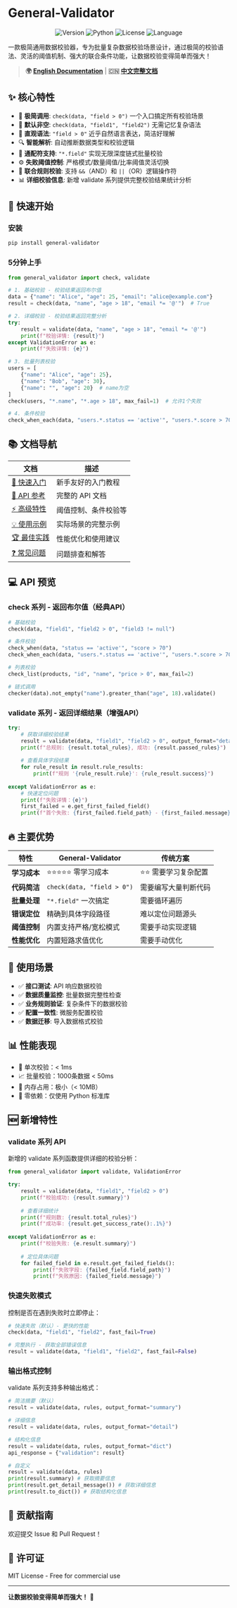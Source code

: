 # General-Validator

<p align="center">
  <img src="https://img.shields.io/badge/version-1.4.0-brightgreen" alt="Version">
  <img src="https://img.shields.io/badge/python-3.7%2B-blue" alt="Python">
  <img src="https://img.shields.io/badge/license-MIT-green" alt="License">
  <img src="https://img.shields.io/badge/lang-中文%20%7C%20English-blue" alt="Language">
</p>

一款极简通用数据校验器，专为批量复杂数据校验场景设计，通过极简的校验语法、灵活的阈值机制、强大的联合条件功能，让数据校验变得简单而强大！

> **🌍 [English Documentation](README-EN.md)** | **🇨🇳 [中文完整文档](docs/README.md)**

## ✨ 核心特性

- 🚀 **极简调用**: `check(data, "field > 0")` 一个入口搞定所有校验场景
- 📝 **默认非空**: `check(data, "field1", "field2")` 无需记忆复杂语法
- 🎯 **直观语法**: `"field > 0"` 近乎自然语言表达，简洁好理解
- 🔍 **智能解析**: 自动推断数据类型和校验逻辑
- 🌟 **通配符支持**: `"*.field"` 实现无限深度链式批量校验
- ⚙️ **失败阈值控制**: 严格模式/数量阈值/比率阈值灵活切换
- 🔗 **联合规则校验**: 支持 `&&`（AND）和 `||`（OR）逻辑操作符
- 📊 **详细校验信息**: 新增 validate 系列提供完整校验结果统计分析

## 🚀 快速开始

### 安装

```bash
pip install general-validator
```

### 5分钟上手

```python
from general_validator import check, validate

# 1. 基础校验 - 校验结果返回布尔值
data = {"name": "Alice", "age": 25, "email": "alice@example.com"}
result = check(data, "name", "age > 18", "email *= '@'")  # True

# 2. 详细校验 - 校验结果返回完整分析
try:
    result = validate(data, "name", "age > 18", "email *= '@'")
    print(f"校验详情: {result}")
except ValidationError as e:
    print(f"失败详情: {e}")

# 3. 批量列表校验
users = [
    {"name": "Alice", "age": 25},
    {"name": "Bob", "age": 30},
    {"name": "", "age": 20}  # name为空
]
check(users, "*.name", "*.age > 18", max_fail=1)  # 允许1个失败

# 4. 条件校验
check_when_each(data, "users.*.status == 'active'", "users.*.score > 70")
```

## 📚 文档导航

| 文档 | 描述 |
|------|------|
| [🎯 快速入门](docs/quick-start.md) | 新手友好的入门教程 |
| [📖 API 参考](docs/api-reference/) | 完整的 API 文档 |
| [⚡ 高级特性](docs/advanced-features/) | 阈值控制、条件校验等 |
| [💡 使用示例](docs/examples/) | 实际场景的完整示例 |
| [🏆 最佳实践](docs/best-practices/) | 性能优化和使用建议 |
| [❓ 常见问题](docs/FAQ.md) | 问题排查和解答 |

## 💻 API 预览

### check 系列 - 返回布尔值（经典API）

```python
# 基础校验
check(data, "field1", "field2 > 0", "field3 != null")

# 条件校验
check_when(data, "status == 'active'", "score > 70")
check_when_each(data, "users.*.status == 'active'", "users.*.score > 70")

# 列表校验
check_list(products, "id", "name", "price > 0", max_fail=2)

# 链式调用
checker(data).not_empty("name").greater_than("age", 18).validate()
```

### validate 系列 - 返回详细结果（增强API）

```python
try:
    # 获取详细校验结果
    result = validate(data, "field1", "field2 > 0", output_format="detail")
    print(f"总规则: {result.total_rules}, 成功: {result.passed_rules}")
    
    # 查看具体字段结果
    for rule_result in result.rule_results:
        print(f"规则 '{rule_result.rule}': {rule_result.success}")
        
except ValidationError as e:
    # 快速定位问题
    print(f"失败详情：{e}")
    first_failed = e.get_first_failed_field()
    print(f"首个失败: {first_failed.field_path} - {first_failed.message}")
```

## 🔥 主要优势

| 特性 | General-Validator | 传统方案 |
|------|------------------|---------|
| **学习成本** | ⭐⭐⭐⭐⭐ 零学习成本 | ⭐⭐ 需要学习复杂配置 |
| **代码简洁** | `check(data, "field > 0")` | 需要编写大量判断代码 |
| **批量处理** | `"*.field"` 一次搞定 | 需要循环遍历 |
| **错误定位** | 精确到具体字段路径 | 难以定位问题源头 |
| **阈值控制** | 内置支持严格/宽松模式 | 需要手动实现逻辑 |
| **性能优化** | 内置短路求值优化 | 需要手动优化 |

## 🎯 使用场景

- ✅ **接口测试**: API 响应数据校验
- ✅ **数据质量监控**: 批量数据完整性检查
- ✅ **业务规则验证**: 复杂条件下的数据校验
- ✅ **配置一致性**: 微服务配置校验
- ✅ **数据迁移**: 导入数据格式校验

## 📊 性能表现

- 🚀 单次校验：< 1ms
- 📈 批量校验：1000条数据 < 50ms
- 💾 内存占用：极小（< 10MB）
- 🔄 零依赖：仅使用 Python 标准库

## 🆕 新增特性

### validate 系列 API

新增的 validate 系列函数提供详细的校验分析：

```python
from general_validator import validate, ValidationError

try:
    result = validate(data, "field1", "field2 > 0")
    print(f"校验成功: {result.summary}")
    
    # 查看详细统计
    print(f"规则数: {result.total_rules}")
    print(f"成功率: {result.get_success_rate():.1%}")
    
except ValidationError as e:
    print(f"校验失败: {e.result.summary}")
    
    # 定位具体问题
    for failed_field in e.result.get_failed_fields():
        print(f"失败字段: {failed_field.field_path}")
        print(f"失败原因: {failed_field.message}")
```

### 快速失败模式

控制是否在遇到失败时立即停止：

```python
# 快速失败（默认）- 更快的性能
check(data, "field1", "field2", fast_fail=True)

# 完整执行 - 获取全部错误信息
result = validate(data, "field1", "field2", fast_fail=False)
```

### 输出格式控制

validate 系列支持多种输出格式：

```python
# 简洁摘要（默认）
result = validate(data, rules, output_format="summary")

# 详细信息
result = validate(data, rules, output_format="detail")

# 结构化信息
result = validate(data, rules, output_format="dict")
api_response = {"validation": result}

# 自定义
result = validate(data, rules)
print(result.summary) # 获取摘要信息
print(result.get_detail_message()) # 获取详细信息
print(result.to_dict()) # 获取结构化信息
```

## 🤝 贡献指南

欢迎提交 Issue 和 Pull Request！

## 📄 许可证

MIT License - Free for commercial use

---

**让数据校验变得简单而强大！** 🚀